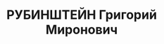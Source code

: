---
title: РУБИНШТЕЙН Григорий Миронович
description: 'Род. в 1897, Польша, Варшавская губ., Ново-Минский уезд, г. Калушин,
  еврей, обр.: среднее, член/канд. в члены ВКП(б). Проживал: Минск, ул. К. Маркса,
  дом "Комунбанка". Парт.работник, ЦК КП(б)Б|зав. ОРПО ЦК

  Арестован 04.09.1937. Обв. по ст. 69, 70, 76 УК БССР - участник а/с террористич.троцкистской
  организации. Приговор: ВК ВС СССР, 24.11.1937 – ВМН с конфискацией имущества. Расстрелян
  24.11.1937.

  Реабилитирован ВК ВС СССР 13.06.1956'
---